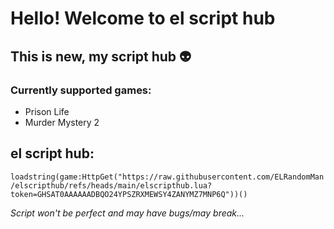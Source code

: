 # Hello! Welcome to **el script hub**
## This is new, my script hub 👽
### Currently supported games:
- Prison Life
- Murder Mystery 2

## __el script hub__:
`loadstring(game:HttpGet("https://raw.githubusercontent.com/ELRandomMan/elscripthub/refs/heads/main/elscripthub.lua?token=GHSAT0AAAAAADBQO24YPSZRXMEWSY4ZANYMZ7MNP6Q"))()`

*Script won't be perfect and may have bugs/may break...*